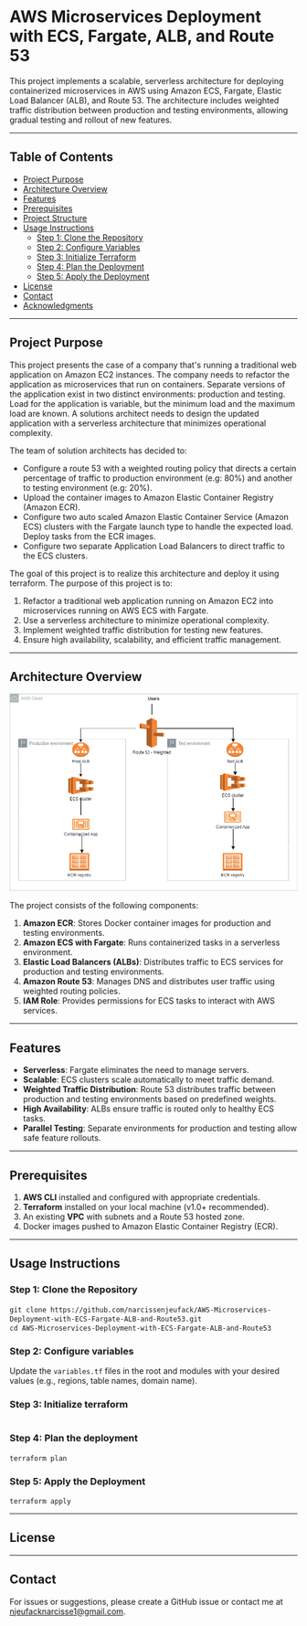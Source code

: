 # AWS Microservices Deployment with ECS, Fargate, ALB, and Route 53

This project implements a scalable, serverless architecture for deploying containerized microservices in AWS using Amazon ECS, Fargate, Elastic Load Balancer (ALB), and Route 53. The architecture includes weighted traffic distribution between production and testing environments, allowing gradual testing and rollout of new features.

---

## **Table of Contents**
- [Project Purpose](#project-purpose)
- [Architecture Overview](#architecture-overview)
- [Features](#features)
- [Prerequisites](#prerequisites)
- [Project Structure](#project-structure)
- [Usage Instructions](#usage-instructions)
  - [Step 1: Clone the Repository](#step-1-clone-the-repository)
  - [Step 2: Configure Variables](#step-2-configure-variables)
  - [Step 3: Initialize Terraform](#step-3-initialize-terraform)
  - [Step 4: Plan the Deployment](#step-4-plan-the-deployment)
  - [Step 5: Apply the Deployment](#step-5-apply-the-deployment)
- [License](#license)
- [Contact](#contact)
- [Acknowledgments](#acknowledgments)

---
## **Project Purpose**
This project presents the case of a company that's running a traditional web application on Amazon EC2 instances. The company needs to refactor the application as microservices that run on containers. Separate versions of the application exist in two distinct environments: production and testing. Load for the application is variable, but the minimum load and the maximum load are known. A solutions architect needs to design the updated application with a serverless architecture that minimizes operational complexity.

The team of solution architects has decided to:

- Configure a route 53 with a weighted routing policy that directs a certain percentage of traffic to         production environment (e.g: 80%) and another to testing environment (e.g: 20%).
- Upload the container images to Amazon Elastic Container Registry (Amazon ECR).
- Configure two auto scaled Amazon Elastic Container Service (Amazon ECS) clusters with the Fargate launch type to handle the expected load. Deploy tasks from the ECR images.
- Configure two separate Application Load Balancers to direct traffic to the ECS clusters.

The goal of this project is to realize this architecture and deploy it using terraform.
The purpose of this project is to: 

1. Refactor a traditional web application running on Amazon EC2 into microservices running on AWS ECS with Fargate. 
2. Use a serverless architecture to minimize operational complexity. 
3. Implement weighted traffic distribution for testing new features. 
4. Ensure high availability, scalability, and efficient traffic management.

---

## **Architecture Overview**
![Architecture drawing](AWS-Microservices-Deployment-with-ECS-Fargate-ALB-and-Route53.png)

The project consists of the following components:
1. **Amazon ECR**: Stores Docker container images for production and testing environments.
2. **Amazon ECS with Fargate**: Runs containerized tasks in a serverless environment.
3. **Elastic Load Balancers (ALBs)**: Distributes traffic to ECS services for production and testing environments.
4. **Amazon Route 53**: Manages DNS and distributes user traffic using weighted routing policies.
5. **IAM Role**: Provides permissions for ECS tasks to interact with AWS services.
---
## **Features**
- **Serverless**: Fargate eliminates the need to manage servers.
- **Scalable**: ECS clusters scale automatically to meet traffic demand.
- **Weighted Traffic Distribution**: Route 53 distributes traffic between production and testing environments based on predefined weights.
- **High Availability**: ALBs ensure traffic is routed only to healthy ECS tasks.
- **Parallel Testing**: Separate environments for production and testing allow safe feature rollouts.

---
## **Prerequisites**
1. **AWS CLI** installed and configured with appropriate credentials.
2. **Terraform** installed on your local machine (v1.0+ recommended).
3. An existing **VPC** with subnets and a Route 53 hosted zone.
4. Docker images pushed to Amazon Elastic Container Registry (ECR).
---
## **Usage Instructions**

### **Step 1: Clone the Repository**
```
git clone https://github.com/narcissenjeufack/AWS-Microservices-Deployment-with-ECS-Fargate-ALB-and-Route53.git
cd AWS-Microservices-Deployment-with-ECS-Fargate-ALB-and-Route53
```
### **Step 2: Configure variables**
Update the `variables.tf` files in the root and modules with your desired values (e.g., regions, table names, domain name).
### **Step 3: Initialize terraform**
```terraform init
```
### **Step 4: Plan the deployment**
```
terraform plan
```

### **Step 5: Apply the Deployment**
```
terraform apply
```
---
## **License**

---
## **Contact**
For issues or suggestions, please create a GitHub issue or contact me at njeufacknarcisse1@gmail.com.